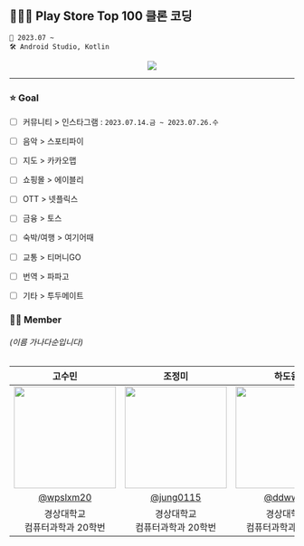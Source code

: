 ## 👩🏻‍💻 Play Store Top 100 클론 코딩
```
📆 2023.07 ~
🛠️ Android Studio, Kotlin
```

<div align="center"> 
<a href="https://hits.seeyoufarm.com"><img src="https://hits.seeyoufarm.com/api/count/incr/badge.svg?url=https%3A%2F%2Fgithub.com%2FAOS-Top100&count_bg=%234ACA36&title_bg=%23ACACAC&icon=android.svg&icon_color=%23FFFFFF&title=aos+clone&edge_flat=false"/></a>
</div>

---

### ⭐ Goal
- [ ] 커뮤니티 > 인스타그램 :  ```2023.07.14.금 ~ 2023.07.26.수```
- [ ] 음악 > 스포티파이
- [ ] 지도 > 카카오맵
- [ ] 쇼핑몰 > 에이블리
- [ ] OTT > 넷플릭스
- [ ] 금융 > 토스
- [ ] 숙박/여행 > 여기어때
- [ ] 교통 > 티머니GO
- [ ] 번역 > 파파고
- [ ] 기타 > 투두메이트
  
  
### 👏🏻 Member
###### (이름 가나다순입니다)  
| 고수민 | 조정미 | 하도원 |                                                                    
| :---: | :---: | :---: | 
| <img width="180px" src="https://avatars.githubusercontent.com/u/72858039?v=4" /> | <img width="180px" src="https://avatars.githubusercontent.com/u/76805879?v=4" /> | <img width="180px" src="https://avatars.githubusercontent.com/u/70639119?v=4"/> |
|   [@wpslxm20](https://github.com/wpslxm20)   |    [@jung0115](https://github.com/jung0115)  | [@ddwwon](https://github.com/ddwwon)  |
| 경상대학교<br/>컴퓨터과학과 20학번 | 경상대학교<br/>컴퓨터과학과 20학번 | 경상대학교<br/>컴퓨터과학과 20학번 |
